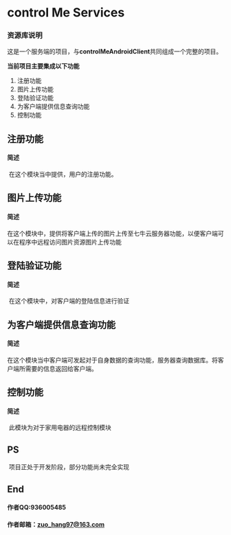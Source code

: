 # **control Me Services**

### 资源库说明

这是一个服务端的项目，与**controlMeAndroidClient**共同组成一个完整的项目。

**当前项目主要集成以下功能**

1. 注册功能
2. 图片上传功能
3. 登陆验证功能
4. 为客户端提供信息查询功能
5. 控制功能

## 注册功能

#### 简述

​	在这个模块当中提供，用户的注册功能。

## 图片上传功能

#### 简述

​	在这个模块中，提供将客户端上传的图片上传至七牛云服务器功能，以便客户端可以在程序中远程访问图片资源图片上传功能

## 登陆验证功能

#### 简述

​	在这个模块中，对客户端的登陆信息进行验证

## 为客户端提供信息查询功能

#### 简述

​	在这个模块当中客户端可发起对于自身数据的查询功能，服务器查询数据库。将客户端所需要的信息返回给客户端。

## 控制功能

#### 简述

​	此模块为对于家用电器的远程控制模块

## PS

​	项目正处于开发阶段，部分功能尚未完全实现

## End

#### 作者QQ:936005485

#### 作者邮箱：zuo_hang97@163.com

